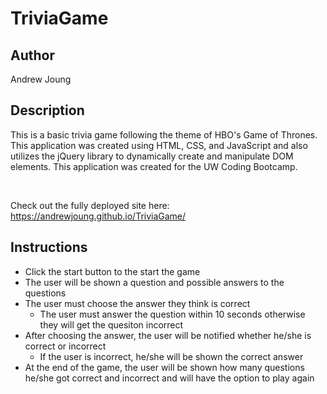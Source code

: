 # TriviaGame

## Author
Andrew Joung

## Description
This is a basic trivia game following the theme of HBO's Game of Thrones.
This application was created using HTML, CSS, and JavaScript and also utilizes the jQuery library
to dynamically create and manipulate DOM elements. 
This application was created for the UW Coding Bootcamp.

<br>

Check out the fully deployed site here: https://andrewjoung.github.io/TriviaGame/

## Instructions
* Click the start button to the start the game
* The user will be shown a question and possible answers to the questions 
* The user must choose the answer they think is correct 
    * The user must answer the question within 10 seconds otherwise they will get the quesiton incorrect 
* After choosing the answer, the user will be notified whether he/she is correct or incorrect 
    * If the user is incorrect, he/she will be shown the correct answer 
* At the end of the game, the user will be shown how many questions he/she got correct and incorrect and will have the option to play again
